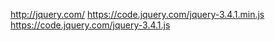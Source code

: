 
http://jquery.com/
https://code.jquery.com/jquery-3.4.1.min.js
https://code.jquery.com/jquery-3.4.1.js